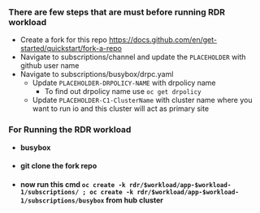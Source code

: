 ### There are few steps that are must before running RDR workload

- Create a fork for this repo https://docs.github.com/en/get-started/quickstart/fork-a-repo
- Navigate to subscriptions/channel and update the `PLACEHOLDER` with github user name
- Navigate to subscriptions/busybox/drpc.yaml 
  - Update `PLACEHOLDER-DRPOLICY-NAME` with drpolicy name 
    - To find out drpolicy name use `oc get drpolicy`
  - Update `PLACEHOLDER-C1-ClusterName` with cluster name where you want to run io and this cluster will act as primary site

### For Running the RDR workload

- **busybox**
- #### git clone the fork repo
- #### now run this cmd **`oc create -k rdr/$workload/app-$workload-1/subscriptions/ ; oc create -k rdr/$workload/app-$workload-1/subscriptions/busybox`** from hub cluster

 
